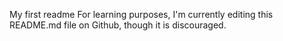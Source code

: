 My first readme
For learning purposes, I'm currently editing this README.md file on Github, though it is discouraged.
